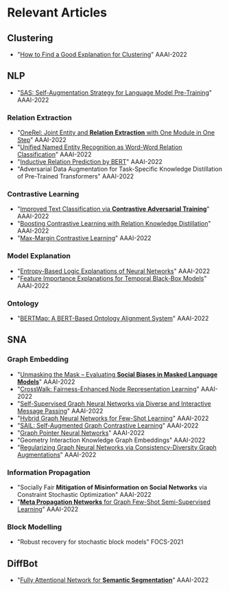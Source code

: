 # Relevant Articles

## Clustering
* "[How to Find a Good Explanation for Clustering](https://arxiv.org/abs/2112.06580)" AAAI-2022

## NLP
* "[SAS: Self-Augmentation Strategy for Language Model Pre-Training](https://arxiv.org/pdf/2106.07176.pdf)" AAAI-2022

### Relation Extraction
* "[OneRel: Joint Entity and **Relation Extraction** with One Module in One Step](https://arxiv.org/pdf/2203.05412.pdf)" AAAI-2022
* "[Unified Named Entity Recognition as Word-Word Relation Classification](https://arxiv.org/pdf/2112.10070.pdf)" AAAI-2022
* "[Inductive Relation Prediction by BERT](https://arxiv.org/pdf/2103.07102.pdf)" AAAI-2022
* "Adversarial Data Augmentation for Task-Specific Knowledge Distillation of Pre-Trained Transformers" AAAI-2022

### Contrastive Learning
* "[Improved Text Classification via **Contrastive Adversarial Training**](https://arxiv.org/pdf/2107.10137.pdf)" AAAI-2022
* "[Boosting Contrastive Learning with Relation Knowledge Distillation](https://arxiv.org/pdf/2112.04174.pdf)" AAAI-2022
* "[Max-Margin Contrastive Learning](https://arxiv.org/pdf/2112.11450.pdf)" AAAI-2022

### Model Explanation
* "[Entropy-Based Logic Explanations of Neural Networks](https://arxiv.org/pdf/2106.06804.pdf)" AAAI-2022
* "[Feature Importance Explanations for Temporal Black-Box Models](https://arxiv.org/pdf/2102.11934.pdf)" AAAI-2022

### Ontology
* "[BERTMap: A BERT-Based Ontology Alignment System](https://arxiv.org/abs/2112.02682)" AAAI-2022

## SNA
### Graph Embedding
* "[Unmasking the Mask – Evaluating **Social Biases in Masked Language Models**](https://arxiv.org/pdf/2104.07496.pdf)" AAAI-2022
* "[CrossWalk: Fairness-Enhanced Node Representation Learning](https://arxiv.org/pdf/2105.02725.pdf)" AAAI-2022
* "[Self-Supervised Graph Neural Networks via Diverse and Interactive Message Passing](https://yangliang.github.io/pdf/aaai22.pdf)" AAAI-2022
* "[Hybrid Graph Neural Networks for Few-Shot Learning](https://arxiv.org/pdf/2112.06538.pdf)" AAAI-2022
* "[SAIL: Self-Augmented Graph Contrastive Learning](https://arxiv.org/pdf/2009.00934.pdf)" AAAI-2022
* "[Graph Pointer Neural Networks](https://arxiv.org/pdf/2110.00973.pdf)" AAAI-2022
* "Geometry Interaction Knowledge Graph Embeddings" AAAI-2022
* "[Regularizing Graph Neural Networks via Consistency-Diversity Graph Augmentations](http://shichuan.org/doc/126.pdf)" AAAI-2022

### Information Propagation
* "Socially Fair **Mitigation of Misinformation on Social Networks** via Constraint Stochastic Optimization" AAAI-2022
* "[**Meta Propagation Networks** for Graph Few-Shot Semi-Supervised Learning](https://arxiv.org/pdf/2112.09810.pdf)" AAAI-2022

### Block Modelling
* "Robust recovery for stochastic block models" FOCS-2021
## DiffBot
* "[Fully Attentional Network for **Semantic Segmentation**](https://arxiv.org/pdf/2112.04108.pdf)" AAAI-2022 